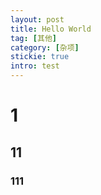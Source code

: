 ```yaml
---
layout: post
title: Hello World
tag: [其他]
category: [杂项]
stickie: true
intro: test
---
```


# 1

## 11

### 111